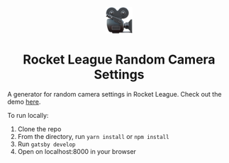 <p align="center">
  <img alt="video camera" src="https://raw.githubusercontent.com/andreidobrinski/rl-random-camera-settings/master/src/images/camera.png" width="60" />
</p>
<h1 align="center">
  Rocket League Random Camera Settings
</h1>

A generator for random camera settings in Rocket League. Check out the demo [here](https://andreidobrinski.com/rl-random-camera-settings/).

To run locally:

1. Clone the repo
2. From the directory, run `yarn install` or `npm install`
3. Run `gatsby develop`
4. Open on localhost:8000 in your browser
